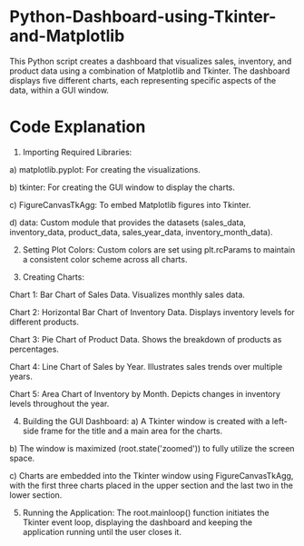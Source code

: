 # Python-Dashboard-using-Tkinter-and-Matplotlib
This Python script creates a dashboard that visualizes sales, inventory, and product data using a combination of Matplotlib and Tkinter. The dashboard displays five different charts, each representing specific aspects of the data, within a GUI window.

# Code Explanation
1. Importing Required Libraries:

a) matplotlib.pyplot: For creating the visualizations.

b) tkinter: For creating the GUI window to display the charts.

c) FigureCanvasTkAgg: To embed Matplotlib figures into Tkinter.

d) data: Custom module that provides the datasets (sales_data, inventory_data, product_data, sales_year_data, inventory_month_data).


2. Setting Plot Colors:
Custom colors are set using plt.rcParams to maintain a consistent color scheme across all charts.


3. Creating Charts:

Chart 1: Bar Chart of Sales Data. Visualizes monthly sales data.

Chart 2: Horizontal Bar Chart of Inventory Data. Displays inventory levels for different products.

Chart 3: Pie Chart of Product Data. Shows the breakdown of products as percentages.

Chart 4: Line Chart of Sales by Year. Illustrates sales trends over multiple years.

Chart 5: Area Chart of Inventory by Month. Depicts changes in inventory levels throughout the year.

4. Building the GUI Dashboard:
a) A Tkinter window is created with a left-side frame for the title and a main area for the charts.

b) The window is maximized (root.state('zoomed')) to fully utilize the screen space.

c) Charts are embedded into the Tkinter window using FigureCanvasTkAgg, with the first three charts placed in the upper section and the last two in the lower section.


5. Running the Application:
The root.mainloop() function initiates the Tkinter event loop, displaying the dashboard and keeping the application running until the user closes it.

